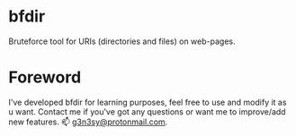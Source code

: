 # bfdir
Bruteforce tool for URIs (directories and files) on web-pages.

# Foreword
I've developed bfdir for learning purposes, feel free to use and modify it as u want. Contact me if you've got any questions or want me to improve/add new features. 📫 g3n3sy@protonmail.com. 
